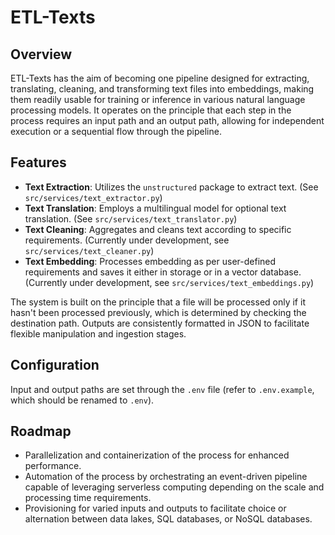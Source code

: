 # ETL-Texts

## Overview

ETL-Texts has the aim of becoming one pipeline designed for extracting, translating, cleaning, and transforming text files into embeddings, making them readily usable for training or inference in various natural language processing models. It operates on the principle that each step in the process requires an input path and an output path, allowing for independent execution or a sequential flow through the pipeline.

## Features

- **Text Extraction**: Utilizes the `unstructured` package to extract text. (See `src/services/text_extractor.py`)
- **Text Translation**: Employs a multilingual model for optional text translation. (See `src/services/text_translator.py`)
- **Text Cleaning**: Aggregates and cleans text according to specific requirements. (Currently under development, see `src/services/text_cleaner.py`)
- **Text Embedding**: Processes embedding as per user-defined requirements and saves it either in storage or in a vector database. (Currently under development, see `src/services/text_embeddings.py`)

The system is built on the principle that a file will be processed only if it hasn't been processed previously, which is determined by checking the destination path. Outputs are consistently formatted in JSON to facilitate flexible manipulation and ingestion stages.

## Configuration

Input and output paths are set through the `.env` file (refer to `.env.example`, which should be renamed to `.env`).

## Roadmap

- Parallelization and containerization of the process for enhanced performance.
- Automation of the process by orchestrating an event-driven pipeline capable of leveraging serverless computing depending on the scale and processing time requirements.
- Provisioning for varied inputs and outputs to facilitate choice or alternation between data lakes, SQL databases, or NoSQL databases.
